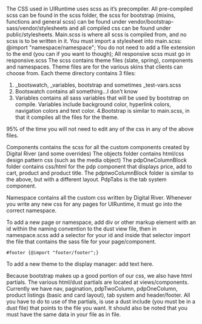 The CSS used in UIRuntime uses scss as it’s precompiler. All pre-compiled scss can be found in the scss folder, the scss for bootstrap (mixins, functions and general scss) can be found under vendor/bootstrap-sass/vendor/stylesheets and all compiled css can be found under public/stylesheets.
Main.scss is where all scss is compiled from, and no scss is to be written in it. You must import a stylesheet into main.scss: @import "namespace/namespace";
You do not need to add a file extension to the end (you can if you want to though);
All responsive scss must go in responsive.scss
The scss contains theme files (slate, spring), components and namespaces.
Theme files are for the various skins that clients can choose from. Each theme directory contains 3 files: 


1. _bootswatch, _variables, bootstrap and sometimes _test-vars.scss
2. Bootswatch contains all something…I don’t know
3. Variables contains all sass variables that will be used by bootstrap on compile. Variables include background color, hyperlink colors, navigation colors and text color.
4.Bootstrap is similar to main.scss, in that it compiles all the files for the theme.



95% of the time you will not need to edit any of the css in any of the above files.

Components contains the scss for all the custom components created by Digital River (and some overrides)
The objects folder contains html/css design pattern css (such as the media object)
The pdpOneColumnBlock folder contains css/html for the pdp component that displays price, add to cart, product and product title.
The pdptwoColumnBlock folder is similar to the above, but with a different layout.
PdpTabs is the tab system component.

Namespace contains all the custom css written by Digital River. Whenever you write any new css for any pages for UIRuntime, it must go into the correct namespace.

To add a new page or namespace, add div or other markup element with an id within the naming convention to the dust view file, then in namespace.scss add a selector for your id and inside that selector import the file that contains the sass file for your page/component.

`#footer {@import "footer/footer";}`

To add a new theme to the display manager: add text here.

Because bootstrap makes up a good portion of our css, we also have html partials. The various html/dust partials are located at views/components.
Currently we have nav, pagination, pdpTwoColumn, pdpOneColumn, product listings (basic and card layout), tab system and header/footer.
All you have to do to use of the partials, is use a dust include (you must be in a dust file) that points to the file you want. It should also be noted that you must have the same data in your file as in file.
